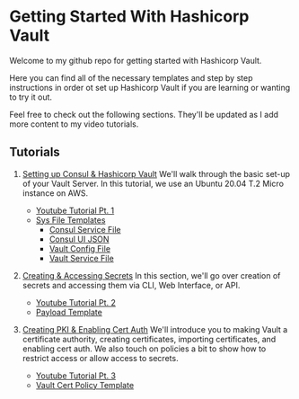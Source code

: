 # Getting Started With Hashicorp Vault

Welcome to my github repo for getting started with Hashicorp Vault. 

Here you can find all of the necessary templates and step by step instructions in order ot set up Hashicorp Vault if you are learning or wanting to try it out. 

Feel free to check out the following sections. They'll be updated as I add more content to my video tutorials.

## Tutorials

1. [Setting up Consul & Hashicorp Vault](getting-started/)
    We'll walk through the basic set-up of your Vault Server. In this tutorial, we use an Ubuntu 20.04 T.2 Micro instance on AWS.
    - [Youtube Tutorial Pt. 1](https://www.youtube.com/watch?v=b_2lo30g0RU)
    - [Sys File Templates](getting-started/sys_file_templates)
        + [Consul Service File](getting-started/sys_file_templates/consul.service)
        + [Consul UI JSON](getting-started/sys_file_templates/ui.json)
        + [Vault Config File](getting-started/sys_file_templates/config.hcl)
        + [Vault Service File](getting-started/sys_file_templates/vault.service)

2. [Creating & Accessing Secrets](creating-and-accessing-secrets)
    In this section, we'll go over creation of secrets and accessing them via CLI, Web Interface, or API. 
    - [Youtube Tutorial Pt. 2](https://www.youtube.com/watch?v=LEpk376fc-U)
    - [Payload Template](creating-and-accessing-secrets/template/payload.json)

3. [Creating PKI & Enabling Cert Auth](creating-pki-and-enabling-cert-auth/README.md)
    We'll introduce you to making Vault a certificate authority, creating certificates, importing certificates, and enabling cert auth. We also touch on policies a bit to show how to restrict access or allow access to secrets.
    - [Youtube Tutorial Pt. 3](https://youtu.be/_Nqx0guy5RY)
    - [Vault Cert Policy Template](creating-pki-and-enabling-cert-auth/template/vault-cert.hcl)
